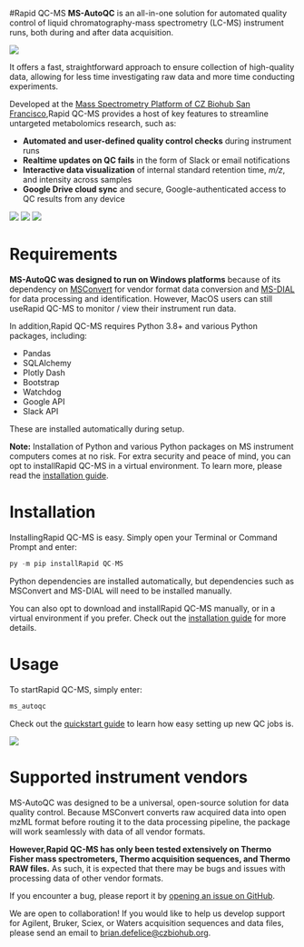 #Rapid QC-MS
**MS-AutoQC** is an all-in-one solution for automated quality control of liquid chromatography-mass spectrometry (LC-MS) instrument runs, both during and after data acquisition.

![](https://user-images.githubusercontent.com/7220175/221376479-4b12af91-d448-4760-af63-57339506b94c.gif)

It offers a fast, straightforward approach to ensure collection of high-quality data, allowing for less time investigating raw data and more time conducting experiments.

Developed at the [Mass Spectrometry Platform of CZ Biohub San Francisco](https://www.czbiohub.org/mass-spec/),Rapid QC-MS provides a host of key features to streamline untargeted metabolomics research, such as:

- **Automated and user-defined quality control checks** during instrument runs
- **Realtime updates on QC fails** in the form of Slack or email notifications
- **Interactive data visualization** of internal standard retention time, _m/z_, and intensity across samples
- **Google Drive cloud sync** and secure, Google-authenticated access to QC results from any device

![](https://user-images.githubusercontent.com/7220175/221339311-e7e1f87a-d256-40bd-a201-10bdfff3820f.png)
![](https://user-images.githubusercontent.com/7220175/221377734-126fa6dc-2876-4fab-8d56-39ee882db7e3.png)
![](https://user-images.githubusercontent.com/7220175/221340279-ffde357b-1c84-42ad-b172-62b29faad2e4.png)

# Requirements
**MS-AutoQC was designed to run on Windows platforms** because of its dependency on [MSConvert](https://proteowizard.sourceforge.io/tools/msconvert.html) for vendor format data conversion and [MS-DIAL](http://prime.psc.riken.jp/compms/msdial/main.html) for data processing and identification. However, MacOS users can still useRapid QC-MS to monitor / view their instrument run data.

In addition,Rapid QC-MS requires Python 3.8+ and various Python packages, including:

- Pandas
- SQLAlchemy
- Plotly Dash
- Bootstrap
- Watchdog
- Google API
- Slack API

These are installed automatically during setup.

**Note:** Installation of Python and various Python packages on MS instrument computers comes at no risk. For extra security and peace of mind, you can opt to installRapid QC-MS in a virtual environment. To learn more, please read the [installation guide](https://czbiohub-sf.github.io/MS-AutoQC/installation.html#2-install-ms-autoqc).

# Installation
InstallingRapid QC-MS is easy. Simply open your Terminal or Command Prompt and enter:
```python
py -m pip installRapid QC-MS
```

Python dependencies are installed automatically, but dependencies such as MSConvert and MS-DIAL will need to be installed manually.

You can also opt to download and installRapid QC-MS manually, or in a virtual environment if you prefer. Check out the [installation guide](https://czbiohub-sf.github.io/MS-AutoQC/installation.html#2-install-ms-autoqc) for more details.

# Usage
To startRapid QC-MS, simply enter:
```python
ms_autoqc
```

Check out the [quickstart guide](https://czbiohub-sf.github.io/MS-AutoQC/quickstart.html) to learn how easy setting up new QC jobs is.

![](https://user-images.githubusercontent.com/7220175/221339909-0130118b-b82f-4e30-8319-644f7be4d510.gif)

# Supported instrument vendors
MS-AutoQC was designed to be a universal, open-source solution for data quality control. Because MSConvert converts raw acquired data into open mzML format before routing it to the data processing pipeline, the package will work seamlessly with data of all vendor formats.

**However,Rapid QC-MS has only been tested extensively on Thermo Fisher mass spectrometers, Thermo acquisition sequences, and Thermo RAW files.** As such, it is expected that there may be bugs and issues with processing data of other vendor formats.

If you encounter a bug, please report it by [opening an issue on GitHub](https://github.com/czbiohub-sf/MS-AutoQC/issues).

We are open to collaboration! If you would like to help us develop support for Agilent, Bruker, Sciex, or Waters acquisition sequences and data files, please send an email to [brian.defelice@czbiohub.org](mailto:brian.defelice@czbiohub.org).
